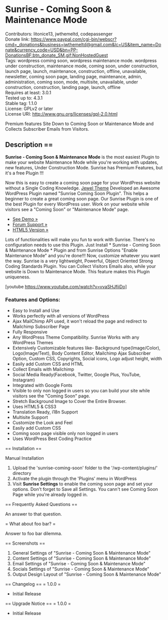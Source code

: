 # Sunrise - Coming Soon & Maintenance Mode </br>
Contributors: litonice13, jwthemeltd, codepassenger</br>
Donate link: https://www.paypal.com/cgi-bin/webscr?cmd=_donations&business=jwthemeltd@gmail.com&lc=US&item_name=Donate&currency_code=USD&bn=PP-DonationsBF:btn_donate_SM.gif:NonHostedGuest</br>
Tags: wordpress coming soon, wordpress maintenance mode. wordpress under construction, maintenance mode, coming soon, under construction, launch page, launch, maintenance, construction, offline, unavailable, newsletter, coming soon page, landing page, maintenance, admin, administration, coming soon, mode, multisite, unavailable, under construction, construction, landing page, launch, offline</br>
Requires at least: 3.0.1</br>
Tested up to: 4.3.1</br>
Stable tag: 1.1.0</br>
License: GPLv2 or later</br>
License URI: http://www.gnu.org/licenses/gpl-2.0.html</br>

Premium features Site Down to Coming Soon or Maintenance Mode and Collects Subscriber Emails from Visitors. 

## Description ==

**Sunrise - Coming Soon & Maintenance Mode** is the most easiest Plugin to make your website Maintenance Mode while you're working with updates, new features, Under Construction Mode. Sunrise has Premium Features, but it's a free Plugin !!!

Now this is easy to create a coming soon page for your WordPress website without a Single Coding Knowledge. [Jewel Theme](http://jeweltheme.com) Developed an Awesome WordPress Plugin named "Sunrise Coming Soon Plugin". This helps a beginner to create a great coming soon page. Our Sunrise Plugin is one of the best Plugin for every WordPress user. Work on your website while visitors see a "Coming Soon" or "Maintenance Mode" page.

*   [See Demo &raquo;](http://pixarlabs.com)
*   [Forum Support &raquo;](http://jeweltheme.com/support "Jewel Theme Forum Support")
*   [HTML5 Version &raquo;](http://codepassenger.com/html/?product=sunrise "Sunrise HTML5 Version Download Link")



Lots of functionalities will make you fun to work with Sunrise. There's no configuration needs to use this Plugin. Just Install * Sunrise - Coming Soon & Maintenance Mode * Plugin and from Sunrise Options "Enable Maintenance Mode" and you're done!!!
Now, customize whatever you want the way. Sunrise is a very lightweight, Powerful, Object Oriented Strong Coding Standards Plugin. 
You can Collect Visitors Emails also, while your website is Down to Maintenance Mode. This feature makes this Plugin uniqueness.

[youtube https://www.youtube.com/watch?v=vvaSHJfiiDo]

### Features and Options:
*   Easy to Install and Use
*   Works perfectly with all versions of WordPress
*   Ajax MailChimp API used, it won't reload the page and redirect to Mailchimp Subscriber Page
*   Fully Responsive
*   Any WordPress Theme Compatibility. Sunrise Works with any WordPress Themes
*   Extensively Customizable features like- Background type(Image/Color), Logo(Image/Text), Body Content Editor, Mailchimp Ajax Subscriber Option, Custom CSS, Copyrights, Social icons, Logo adjust height, width
*   Easily add Custom CSS and HTML
*   Collect Emails with Mailchimp
*   Social Media Ready(Facebook, Twitter, Google Plus, YouTube, Instagram)
*   Integrated with Google Fonts
*   Visible to only non logged in users so you can build your site while visitors see the "Coming Soon" page.
*	Stretch Background Image to Cover the Entire Browser.
*   Uses HTML5 &amp; CSS3
*   Translation Ready, i18n Support
*   Multisite Support
*   Customize the Look and Feel
*   Easily add Custom CSS
*   Coming soon page visible only non logged in users
*   Uses WordPress Best Coding Practice


== Installation ==

Manual Installation

1. Upload the 'sunrise-coming-soon' folder to the '/wp-content/plugins/' directory
2. Activate the plugin through the 'Plugins' menu in WordPress
3. Visit **Sunrise Settings** to enable the coming soon page and set your options. Don't forget to Save all Settings. You cann't see Coming Soon Page while you're already logged in.

== Frequently Asked Questions ==


An answer to that question.

= What about foo bar? =

Answer to foo bar dilemma.

== Screenshots ==
1. General Settings of "Sunrise - Coming Soon & Maintenance Mode"
2. Content Settings of "Sunrise - Coming Soon & Maintenance Mode"
3. Email Settings of "Sunrise - Coming Soon & Maintenance Mode"
4. Socials Settings of "Sunrise - Coming Soon & Maintenance Mode"
5. Output Design Layout of "Sunrise - Coming Soon & Maintenance Mode"


== Changelog ==
= 1.0.0 =
* Initial Release

== Upgrade Notice ==
= 1.0.0 =
* Initial Release

